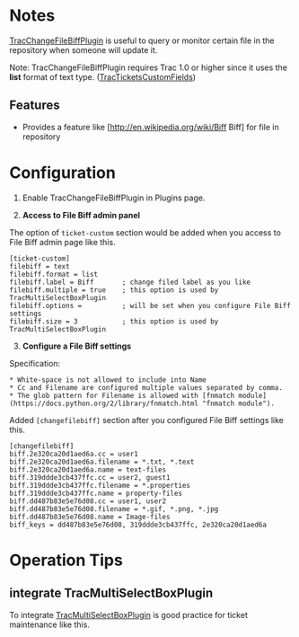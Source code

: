 Notes
=====

[TracChangeFileBiffPlugin](https://trac-hacks.org/wiki/TracChangeFileBiffPlugin "TracChangeFileBiffPlugin")
is useful to query or monitor certain file in the repository when someone will update it.

Note: TracChangeFileBiffPlugin requires Trac 1.0 or higher since it uses
the **list** format of text type. ([TracTicketsCustomFields](http://trac.edgewall.org/wiki/TracTicketsCustomFields "TracTicketsCustomFields"))


Features
--------

* Provides a feature like [http://en.wikipedia.org/wiki/Biff Biff] for file in repository


Configuration
=============

1. Enable TracChangeFileBiffPlugin in Plugins page.

2. **Access to File Biff admin panel**

  The option of `ticket-custom` section would be added when you access to File Biff admin page like this.

    [ticket-custom]
    filebiff = text
    filebiff.format = list
    filebiff.label = Biff       ; change filed label as you like
    filebiff.multiple = true    ; this option is used by TracMultiSelectBoxPlugin
    filebiff.options =          ; will be set when you configure File Biff settings
    filebiff.size = 3           ; this option is used by TracMultiSelectBoxPlugin

3. **Configure a File Biff settings**

  Specification:

    * White-space is not allowed to include into Name
    * Cc and Filename are configured multiple values separated by comma.
    * The glob pattern for Filename is allowed with [fnmatch module](https://docs.python.org/2/library/fnmatch.html "fnmatch module").

  Added `[changefilebiff]` section after you configured File Biff settings like this.

    [changefilebiff]
    biff.2e320ca20d1aed6a.cc = user1
    biff.2e320ca20d1aed6a.filename = *.txt, *.text
    biff.2e320ca20d1aed6a.name = text-files
    biff.319ddde3cb437ffc.cc = user2, guest1
    biff.319ddde3cb437ffc.filename = *.properties
    biff.319ddde3cb437ffc.name = property-files
    biff.dd487b83e5e76d08.cc = user1, user2
    biff.dd487b83e5e76d08.filename = *.gif, *.png, *.jpg
    biff.dd487b83e5e76d08.name = Image-files
    biff_keys = dd487b83e5e76d08, 319ddde3cb437ffc, 2e320ca20d1aed6a


Operation Tips
==============

integrate TracMultiSelectBoxPlugin
----------------------------------

To integrate [TracMultiSelectBoxPlugin](https://trac-hacks.org/wiki/TracMultiSelectBoxPlugin "TracMultiSelectBoxPlugin") is good practice for ticket maintenance like this.

